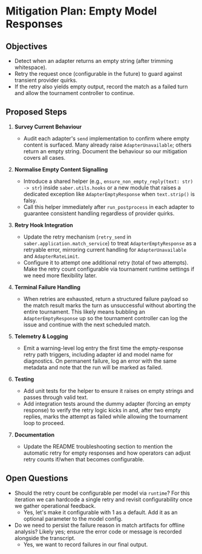 # Mitigation Plan: Empty Model Responses

## Objectives

- Detect when an adapter returns an empty string (after trimming whitespace).
- Retry the request once (configurable in the future) to guard against transient provider quirks.
- If the retry also yields empty output, record the match as a failed turn and allow the tournament controller to continue.

## Proposed Steps

1. **Survey Current Behaviour**

   - Audit each adapter's `send` implementation to confirm where empty content is surfaced. Many already raise `AdapterUnavailable`; others return an empty string. Document the behaviour so our mitigation covers all cases.

2. **Normalise Empty Content Signalling**

   - Introduce a shared helper (e.g., `ensure_non_empty_reply(text: str) -> str`) inside `saber.utils.hooks` or a new module that raises a dedicated exception like `AdapterEmptyResponse` when `text.strip()` is falsy.
   - Call this helper immediately after `run_postprocess` in each adapter to guarantee consistent handling regardless of provider quirks.

3. **Retry Hook Integration**

   - Update the retry mechanism (`retry_send` in `saber.application.match_service`) to treat `AdapterEmptyResponse` as a retryable error, mirroring current handling for `AdapterUnavailable` and `AdapterRateLimit`.
   - Configure it to attempt one additional retry (total of two attempts). Make the retry count configurable via tournament runtime settings if we need more flexibility later.

4. **Terminal Failure Handling**

   - When retries are exhausted, return a structured failure payload so the match result marks the turn as unsuccessful without aborting the entire tournament. This likely means bubbling an `AdapterEmptyResponse` up so the tournament controller can log the issue and continue with the next scheduled match.

5. **Telemetry & Logging**

   - Emit a warning-level log entry the first time the empty-response retry path triggers, including adapter id and model name for diagnostics. On permanent failure, log an error with the same metadata and note that the run will be marked as failed.

6. **Testing**

   - Add unit tests for the helper to ensure it raises on empty strings and passes through valid text.
   - Add integration tests around the dummy adapter (forcing an empty response) to verify the retry logic kicks in and, after two empty replies, marks the attempt as failed while allowing the tournament loop to proceed.

7. **Documentation**
   - Update the README troubleshooting section to mention the automatic retry for empty responses and how operators can adjust retry counts if/when that becomes configurable.

## Open Questions

- Should the retry count be configurable per model via `runtime`? For this iteration we can hardcode a single retry and revisit configurability once we gather operational feedback.
  - Yes, let's make it configurable with 1 as a default. Add it as an optional parameter to the model config.
- Do we need to persist the failure reason in match artifacts for offline analysis? Likely yes; ensure the error code or message is recorded alongside the transcript.
  - Yes, we want to record failures in our final output.
